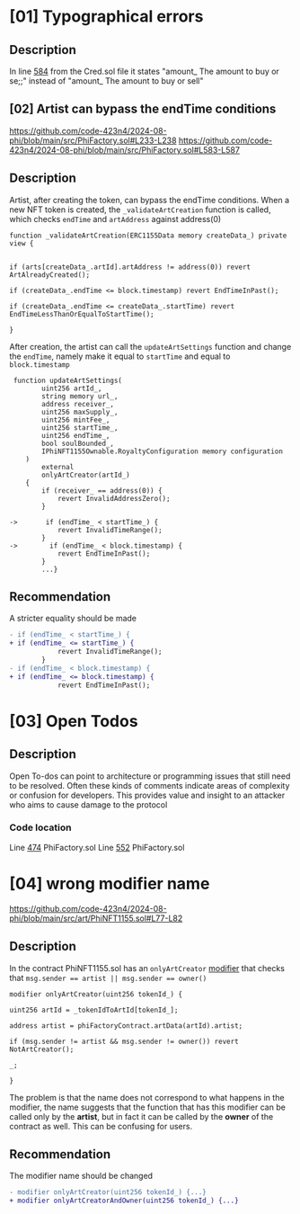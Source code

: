 # [01] Typographical errors

## Description 

In line [584](https://github.com/code-423n4/2024-08-phi/blob/main/src/Cred.sol#L584) from the Cred.sol file it states "amount_ The amount to buy or se;;" instead of "amount_ The amount to buy or sell"

## [02] Artist can bypass the endTime conditions

https://github.com/code-423n4/2024-08-phi/blob/main/src/PhiFactory.sol#L233-L238
https://github.com/code-423n4/2024-08-phi/blob/main/src/PhiFactory.sol#L583-L587
## Description 
Artist, after creating the token, can bypass the endTime conditions. When a new NFT token is created, the `_validateArtCreation` function is called, which checks `endTime` and `artAddress` against address(0)
```solidity
function _validateArtCreation(ERC1155Data memory createData_) private view {


if (arts[createData_.artId].artAddress != address(0)) revert ArtAlreadyCreated(); 

if (createData_.endTime <= block.timestamp) revert EndTimeInPast();

if (createData_.endTime <= createData_.startTime) revert EndTimeLessThanOrEqualToStartTime();

}
```
After creation, the artist can call the `updateArtSettings` function and change the `endTime`, namely make it equal to `startTime` and equal to `block.timestamp` 

```solidity
 function updateArtSettings(
        uint256 artId_,
        string memory url_,
        address receiver_,
        uint256 maxSupply_,
        uint256 mintFee_,
        uint256 startTime_,
        uint256 endTime_,
        bool soulBounded_,
        IPhiNFT1155Ownable.RoyaltyConfiguration memory configuration
    )
        external
        onlyArtCreator(artId_)
    {
        if (receiver_ == address(0)) {
            revert InvalidAddressZero();
        }

->       if (endTime_ < startTime_) {
            revert InvalidTimeRange();
        }
->        if (endTime_ < block.timestamp) {
            revert EndTimeInPast();
        }
        ...}
```
## Recommendation 
A stricter equality should be made 
```diff
- if (endTime_ < startTime_) {
+ if (endTime_ <= startTime_) {
            revert InvalidTimeRange();
        }
- if (endTime_ < block.timestamp) {
+ if (endTime_ <= block.timestamp) {
            revert EndTimeInPast();
```

# [03] Open Todos

## Description 
Open To-dos can point to architecture or programming issues that still need to be resolved. Often these kinds of comments indicate areas of complexity or confusion for developers. This provides value and insight to an attacker who aims to cause damage to the protocol

### Code location
Line [474](https://github.com/code-423n4/2024-08-phi/blob/main/src/PhiFactory.sol#L474) PhiFactory.sol 
Line [552](https://github.com/code-423n4/2024-08-phi/blob/main/src/PhiFactory.sol#L552) PhiFactory.sol

# [04] wrong modifier name
https://github.com/code-423n4/2024-08-phi/blob/main/src/art/PhiNFT1155.sol#L77-L82
## Description 
In the contract PhiNFT1155.sol has an `onlyArtCreator` [modifier](https://github.com/code-423n4/2024-08-phi/blob/main/src/art/PhiNFT1155.sol#L77-L82) that checks that `msg.sender == artist || msg.sender == owner()`

```solidity
modifier onlyArtCreator(uint256 tokenId_) {

uint256 artId = _tokenIdToArtId[tokenId_];

address artist = phiFactoryContract.artData(artId).artist;

if (msg.sender != artist && msg.sender != owner()) revert NotArtCreator();

_;

}
```

The problem is that the name does not correspond to what happens in the modifier, the name suggests that the function that has this modifier can be called only by the **artist**, but in fact it can be called by the **owner** of the contract as well. This can be confusing for users.

## Recommendation 
The modifier name should be changed
```diff
- modifier onlyArtCreator(uint256 tokenId_) {...}
+ modifier onlyArtCreatorAndOwner(uint256 tokenId_) {...}
```